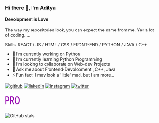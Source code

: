 ### Hi there 👋, I'm Aditya
#### Devolopment is Love
The way my repositories look, you can expect the same from me. Yes a lot of coding.....

Skills: REACT / JS / HTML / CSS / FRONT-END / PYTHON / JAVA / C++ 

- 🔭 I’m currently working on Python 
- 🌱 I’m currently learning Python Programming 
- 👯 I’m looking to collaborate on Web-dev Projects 
- 💬 Ask me about Frontend-Devolopment , C++, Java 
- ⚡ Fun fact: I may look a 'little' mad, but I am more... 


[<img src='https://cdn.jsdelivr.net/npm/simple-icons@3.0.1/icons/github.svg' alt='github' height='40'>](https://github.com/adipali2016)  [<img src='https://cdn.jsdelivr.net/npm/simple-icons@3.0.1/icons/linkedin.svg' alt='linkedin' height='40'>](https://www.linkedin.com/in/Aditya-paliwal-ind/)  [<img src='https://cdn.jsdelivr.net/npm/simple-icons@3.0.1/icons/instagram.svg' alt='instagram' height='40'>](https://www.instagram.com/engineering_bhaau/)  [<img src='https://cdn.jsdelivr.net/npm/simple-icons@3.0.1/icons/twitter.svg' alt='twitter' height='40'>](https://twitter.com/adipali2016)  

<a href='https://github.com/pricing'><img src='https://raw.githubusercontent.com/acervenky/animated-github-badges/master/assets/pro.gif' width='50' height='50'></a>

![GitHub stats](https://github-readme-stats.vercel.app/api?username=adipali2016&show_icons=true)  

